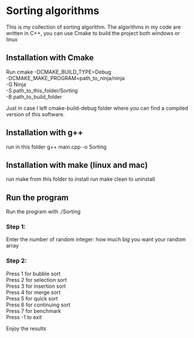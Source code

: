 # Sorting algorithms
This is my collection of sorting algorithm. The algorithms in my code are written in C++, you can use Cmake to build the project both windows or linux

## Installation with Cmake
Run
cmake -DCMAKE_BUILD_TYPE=Debug \
-DCMAKE_MAKE_PROGRAM=path_to_ninja/ninja \
-G Ninja  \
-S path_to_this_folder/Sorting \
-B path_to_build_folder

Just in case I left cmake-build-debug folder where you can find a compiled version of this software.

## Installation with g++
run in this folder g++ main.cpp -o Sorting

## Installation with make (linux and mac)
run make from this folder to install 
run make clean to uninstall 

## Run the program
Run the program with ./Sorting 

### Step 1:
Enter the number of random integer:  how much big you want your random array

### Step 2:
Press 1 for bubble sort \
Press 2 for selection sort \
Press 3 for insertion sort \
Press 4 for merge sort \
Press 5 for quick sort \
Press 6 for continuing sort \
Press 7 for benchmark \
Press -1 to exit 

Enjoy the results

